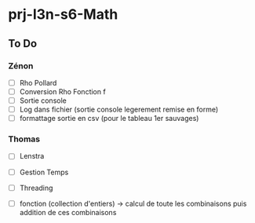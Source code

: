 # prj-l3n-s6-Math

## To Do
### Zénon
- [ ] Rho Pollard
- [ ] Conversion Rho Fonction f
- [ ] Sortie console
- [ ] Log dans fichier (sortie console legerement remise en forme)
- [ ] formattage sortie en csv (pour le tableau 1er sauvages)
### Thomas
- [ ] Lenstra
- [ ] Gestion Temps
- [ ] Threading
- [ ] fonction (collection d'entiers) -> calcul de toute les combinaisons puis addition de ces combinaisons

